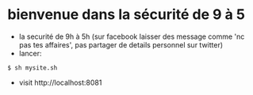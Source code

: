 # bienvenue dans la sécurité de 9 à 5
- la securité de 9h à 5h (sur facebook laisser des message comme 'nc pas tes affaires', pas partager de details personnel sur twitter)
- lancer:
```
$ sh mysite.sh
```
- visit http://localhost:8081


